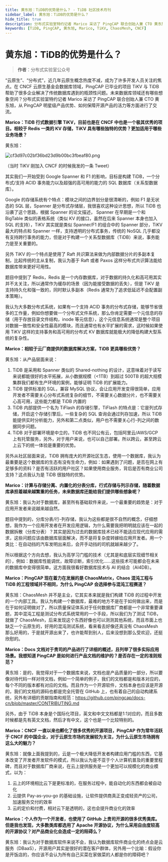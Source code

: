 ```yaml
---
title: 黄东旭：TiDB的优势是什么？ - TiDB 社区技术月刊
sidebar_label: 黄东旭：TiDB的优势是什么？
hide_title: true
description: 分布式实验室特约记者 Marico 采访了 PingCAP 联合创始人兼 CTO 黄东旭，从 PingCAP 明星级产品优势、如何保障开源产品的活力等方面进行了交流。
keywords: [TiDB, PingCAP, 黄东旭, Marico, TiKV, ChaosMesh, CNCF]
---
```


# 黄东旭：TiDB的优势是什么？

> **作者**：分布式实验室公众号

“云原生”、“分布式”，近几年云原生概念热度不减，成为了许多开发人员关注的焦点。在 CNCF 云原生基金会数据库领域，PingCAP 已毕业的项目 TiKV 与 TiDB 帮助了很多企业解决了传统数据库遇到的瓶颈性问题。未来数据库领域还有哪些想象空间？分布式实验室特约记者 Marico 采访了 PingCAP 联合创始人兼 CTO 黄东旭，从 PingCAP 明星级产品优势、如何保障开源产品的活力等方面进行了交流。

**Marico：TiDB 行式数据引擎 TiKV，目前也是在 CNCF 中也是一个极其优秀的项目。相较于 Redis 一类的 KV 存储，TiKV 具有哪些独特的优势？更加适用于哪些业务场景？**

黄东旭：

![cf3d97c02bf36bd23d9b00bc3fbeaf80.png](https://tidb-blog.oss-cn-beijing.aliyuncs.com/media/cf3d97c02bf36bd23d9b00bc3fbeaf80-1657853551533.png)

（当时 TiKV 刚加入 CNCF 的时候我发的一条 Tweet）

其实我们一开始受到 Google Spanner 和 F1 的影响，目标是构建 TiDB，一个分布式/支持 ACID 事务能力以及超强的高可用的能力的 SQL 数据库（关系型数据库）。

Google 的存储系统有个特点：模块之间的边界划分是很清晰的，例如 F1 是无状态的 SQL 层，Spanner 是分布式存储层，我很喜欢这种设计思想，所以 TiDB 也沿袭了这个思路，根据 Spanner 的论文描述， Spanner 在早期是一个和 BigTable 类似的表格系统（类似 KV 的接口，虽然在后来 Spanner 本身也加入 SQL 的支持），TiKV 其实就是类似 Spanner/F1 的组合中的 Spanner 部分，TiKV 最大的特点和 Spanner 一样，支持透明的分布式事务，传统的 NoSQL 几乎都没有支持跨行事务的能力，但是对于构建一个关系型数据库（TiDB）来说，事务能力是至关重要的。

另外 TiKV 的一个特点是使用了 Raft 共识算法来做为内部数据分片的多副本复制，比起传统的主从复制，我认为基于 Raft 或者 Paxos 这样分布式共识算法能给数据库带来更好可用性。

题目中提到了 Redis，Redis 是一个内存数据库，对于数据的持久化和高可用其实并不太关注，所以通常作为缓存的场景（因为能接受数据的丢失），但是 TiKV 是支持持久化和强一致的，同时默认多副本（Redis 通常为了追求低延迟不会配置副本策略）。

我认为大多数分布式系统，如果有一个支持 ACID 事务的分布式存储，能够节省很多的工作量，例如你想要做一个分布式文件系统，那么你肯定需要一个元信息的存储（用于存放目录文件结构，inode 等元信息），这个元信息系统通常是整个项目对数据一致性和安全性最高的模块，而且通常也有水平扩展的需求，这时候如果使用 TiKV 这样的支持事务和高可用的分布式 KV 数据库就能极大的降低构建大型系统的复杂性。

**Marico：相较于云厂商提供的数据库解决方案，TiDB 更具哪些优势？**

黄东旭：从产品层面来说：

1. TiDB 是采用和 Spanner 类似的 Shared-nothing 的设计，这意味着对于读写来说都能很好的水平拓展，从小数据规模（<1TB）到超过 500TB 的超大规模集群我们都有生产环境的案例，能够证明 TiDB 的扩展能力。
2. TiDB 提供标准的 SQL，兼容 MySQL 协议，会让应用开发变得很简单，应用开发者不需要关心分布式系统复杂的细节，不需要关心数据分片，也不需要关心高可用，这些能力都是 TiDB 内置的
3. TiDB 内部提供一个名为 TiFlash 的存储引擎，TiFlash 的特点是：它是列式存储，开启这个存储引擎后，一些复杂的 SQL 查询会通过列存加速，所以 TiDB 能提供实时分析能力，另外和第二点类似，用户也不需要关心行-列之间的数据同步问题。
4. TiDB 对于部署环境是中立的，TiDB 也不同公有云，包括阿里云/AWS/GCP 上有托管服务，另外，对于用户来说，也可以自己部署。所以跨云，甚至跨云上云下的统一体验是重要的优势。

另外从社区层面来说，TiDB 拥有庞大的开源社区生态，使用一个数据库，我认为最重要是这个数据库的生态有没有生命力，例如：如果遇到了问题，是否在网上有足够多的资料？是否有活跃的用户社区？如果使用商业服务，背后是否有商业公司支持？这点我认为是 TiDB 很独特的优势。

**Marico：计算与存储分离、内置化的分表分库，行式存储与列示存储，随着数据库承担着越来越繁重的任务，未来数据库还能给我们提供哪些想象呢？**

黄东旭：我认为对于数据库，甚至所有基础软件来说，一个最重要的趋势是：对于应用开发者来说越来越自然。

题目中提到的，分库分表/行-列存储，我认为这些都是很不自然的概念，仔细想想，我作为一个应用开发者在开发应用逻辑，为什么需要我把明明就应该在一起的数据拆散（分库分表）？其实是因为过去的数据库技术已经不能适应现代应用的需求，这些问题应该由数据库层面解决，而不是将复杂度转嫁给应用开发者。用一个类比：在自动挡的汽车发明出来后，会开手动挡的司机就越来越少了。

所以根据这个方向去想，我认为高学习门槛的技术（尤其是和底层实现细节相关的），例如：数据库性能调优，故障诊断，索引优化……这些技术可能都会在未来的数据库中变得很简单。这方面我很看好数据库技术与 AI 的结合（AI4DB）。

**Marico：PingCAP 现在着力在发展的是 ChaosMatrix，Chaos 混沌工程与 TiDB 的工程领域并不相同，为什么 PingCAP 会选择参与混沌工程赛道？**

黄东旭：ChaosMesh 并不是主业，它其实本来就是我们构建 TiDB 的过程中开发的一个内部工具。我认为构建一个数据库，最难的地方不是在于如何做出来，而是在于如何证明做对了，所以质量保证体系对于任何数据库厂商都是一个非常重要课题，其中混沌工程是测试分布式系统常用的一个手段，所以我们为了测试 TiDB，就做了 ChaosMesh，后来发现这个东西好像也可以测测其他系统，而且市面上也缺乏一个云原生的，好用的混沌测试系统，看来看去好像还真没有 ChaosMesh 那么好用的，于是就开源出来了，也许能帮到别人，后来没想到那么受欢迎，还挺欣慰的。

**Marico：Docs 文档对于贵司的产品进行了详细的概述，且列举了很多实际应用场景。我想知道 PingCAP 是如何进行产品文档的维护的？是否存在一定的准则规范？**

黄东旭：是的，我觉得对于一个数据库来说，文档也是产品质量的一部分，所以要像对待代码一样对待文档，例如一个简单的例子，我们的文档都是和版本对应的，每个不同的版本都有对应的文档。而且作为一个开源软件，文档本身也应该是开源的，我们的文档的源码也都是完全托管在 GitHub 上，也有着自己的自动构建系统，另外有详细的贡献指南和规范：https://github.com/pingcap/docs-cn/blob/master/CONTRIBUTING.md

另外，由于 TiDB 本身是个国际化项目，英文和中文文档都是1:1对应的，而且多数时候都是先有英文文档，然后才有中文，这个也是一个比较特别的。

**Marico：CNCF 一直以来也孵化了很多优秀的开源项目，PingCAP 作为常年活跃于 CNCF 的中国企业，对于云原生市场的发展较为关注，为什么云原生市场拥有这么大的魅力？**

黄东旭：就像上面我提到的，云是一个极大降低开发者构建应用门槛的东西，它基本改变了开发者开发软件的模式，所以我认为是不亚于个人计算机普及的重要里程碑，而且对于数据库厂商来说，在云上提供服务是一个更加可以规模化的商业模式，以为：

1. 云上的环境相比云下是更标准的，在服务过程中，能自动化的东西都会被自动化
2. 云提供 Pay-as-you-go 的基础设施，让软件提供商真正变成轻资产的公司，加速服务交付的效率
3. 云的定价和付费，相对云下是透明的，这也会提升商业化的效率

**Marico：个人作为一个开发者，也使用了 GitHub 上贵司开源的很多优秀类库。但是我也发现，大多数类库都选用了 Apache 开源协议，为什么采用自由度较高的开源协议？对产品商业化会造成一定的阻碍么？**

黄东旭：我认为对于数据库软件来说不会，我认为数据库软件商业化的终点会是云服务（DBaaS），开源用户其实是很好的潜在客户群体，另外用一个比喻：假设你是开饭店的，你应该不会认为所有自己买菜在家做菜的人都是你的障碍吧？